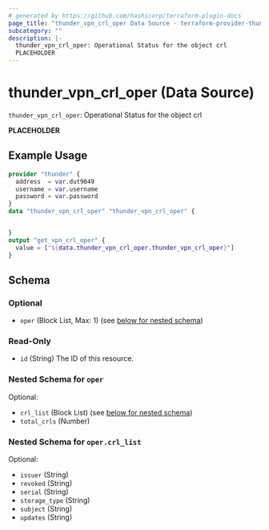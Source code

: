 ```yaml
---
# generated by https://github.com/hashicorp/terraform-plugin-docs
page_title: "thunder_vpn_crl_oper Data Source - terraform-provider-thunder"
subcategory: ""
description: |-
  thunder_vpn_crl_oper: Operational Status for the object crl
  PLACEHOLDER
---
```


# thunder_vpn_crl_oper (Data Source)

`thunder_vpn_crl_oper`: Operational Status for the object crl

__PLACEHOLDER__

## Example Usage

```terraform
provider "thunder" {
  address  = var.dut9049
  username = var.username
  password = var.password
}
data "thunder_vpn_crl_oper" "thunder_vpn_crl_oper" {


}
output "get_vpn_crl_oper" {
  value = ["${data.thunder_vpn_crl_oper.thunder_vpn_crl_oper}"]
}
```

<!-- schema generated by tfplugindocs -->
## Schema

### Optional

- `oper` (Block List, Max: 1) (see [below for nested schema](#nestedblock--oper))

### Read-Only

- `id` (String) The ID of this resource.

<a id="nestedblock--oper"></a>
### Nested Schema for `oper`

Optional:

- `crl_list` (Block List) (see [below for nested schema](#nestedblock--oper--crl_list))
- `total_crls` (Number)

<a id="nestedblock--oper--crl_list"></a>
### Nested Schema for `oper.crl_list`

Optional:

- `issuer` (String)
- `revoked` (String)
- `serial` (String)
- `storage_type` (String)
- `subject` (String)
- `updates` (String)


